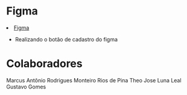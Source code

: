 # Figma

<li> <a href ="https://www.figma.com/proto/a3KxyJTIWE7wNPDfMBHx0Q/Untitled?node-id=1-121&starting-point-node-id=1%3A121&locale=en"> Figma <a> </li>

- Realizando o botão de cadastro do figma

# Colaboradores

Marcus Antônio Rodrigues Monteiro Rios de Pina
Theo Jose Luna Leal
Gustavo Gomes
